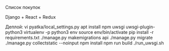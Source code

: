 Список покупок

Django + React + Redux

Деплой:
vi pyatka/local_settings.py
apt install npm uwsgi uwsgi-plugin-python3
virtualenv -p python3 env
source env/bin/activate
pip install -r requirements.txt
./manage.py makemigrations api
./manage.py migrate
./manage.py collectstatic --noinput
npm install
npm run build
./run_uwsgi.sh

